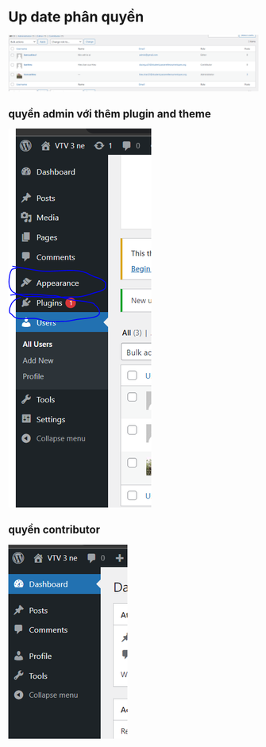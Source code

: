 # Up date phân quyền
![alt text](./img/Capture.PNG)

## quyền admin với thêm plugin and theme
![alt text](./img//admin.PNG)
## quyền contributor

![alt text](./img/contrubulter.PNG)
